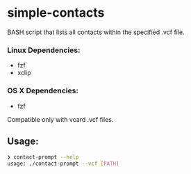 # simple-contacts
BASH script that lists all contacts within the specified .vcf file.

### Linux Dependencies:
- fzf
- xclip

### OS X Dependencies:
- fzf

Compatible only with vcard .vcf files. 

## Usage:

```bash
❯ contact-prompt --help
usage: ./contact-prompt --vcf [PATH]
```
